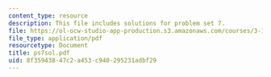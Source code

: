 ```yaml
---
content_type: resource
description: This file includes solutions for problem set 7.
file: https://ol-ocw-studio-app-production.s3.amazonaws.com/courses/3-185-transport-phenomena-in-materials-engineering-fall-2003/8f35943847c2a453c940295231adbf29_ps7sol.pdf
file_type: application/pdf
resourcetype: Document
title: ps7sol.pdf
uid: 8f359438-47c2-a453-c940-295231adbf29
---
```

